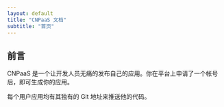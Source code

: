 ```yaml
---
layout: default
title: "CNPaaS 文档"
subtitle: "首页"
---
```


## 前言

CNPaaS 是一个让开发人员无痛的发布自己的应用。你在平台上申请了一个帐号后，即可生成你的应用。

每个用户应用均有其独有的 Git 地址来推送他的代码。
